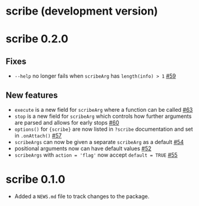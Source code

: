 # scribe (development version)

# scribe 0.2.0

## Fixes

-   `--help` no longer fails when `scribeArg` has `length(info) > 1` [#59](https://github.com/jmbarbone/scribe/issues/59)

## New features

-   `execute` is a new field for `scribeArg` where a function can be called [#63](https://github.com/jmbarbone/scribe/issues/63)
-   `stop` is a new field for `scribeArg` which controls how further arguments are parsed and allows for early stops [#60](https://github.com/jmbarbone/scribe/issues/60)
-   `options()` for `{scribe}` are now listed in `?scribe` documentation and set in `.onAttach()` [#57](https://github.com/jmbarbone/scribe/issues/57)
-   `scribeArgs` can now be given a separate `scribeArg` as a default [#54](https://github.com/jmbarbone/scribe/issues/54)
-   positional arguments now can have default values [#52](https://github.com/jmbarbone/scribe/issues/52)
-   `scribeArgs` with `action = 'flag'` now accept `default = TRUE` [#55](https://github.com/jmbarbone/scribe/issues/55)

# scribe 0.1.0

-   Added a `NEWS.md` file to track changes to the package.
